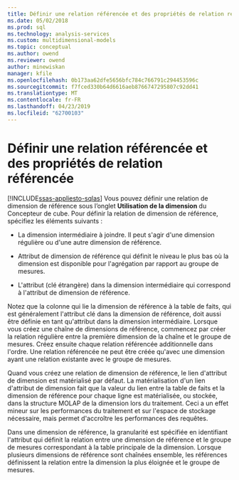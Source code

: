 ```yaml
---
title: Définir une relation référencée et des propriétés de relation référencée | Microsoft Docs
ms.date: 05/02/2018
ms.prod: sql
ms.technology: analysis-services
ms.custom: multidimensional-models
ms.topic: conceptual
ms.author: owend
ms.reviewer: owend
author: minewiskan
manager: kfile
ms.openlocfilehash: 0b173aa62dfe5656bfc784c766791c294453596c
ms.sourcegitcommit: f7fced330b64d6616aeb8766747295807c92dd41
ms.translationtype: MT
ms.contentlocale: fr-FR
ms.lasthandoff: 04/23/2019
ms.locfileid: "62700103"
---
```

# <a name="define-a-referenced-relationship-and-referenced-relationship-properties"></a>Définir une relation référencée et des propriétés de relation référencée
[!INCLUDE[ssas-appliesto-sqlas](../../includes/ssas-appliesto-sqlas.md)]
  Vous pouvez définir une relation de dimension de référence sous l’onglet **Utilisation de la dimension** du Concepteur de cube. Pour définir la relation de dimension de référence, spécifiez les éléments suivants :  
  
-   La dimension intermédiaire à joindre. Il peut s'agir d'une dimension régulière ou d'une autre dimension de référence.  
  
-   Attribut de dimension de référence qui définit le niveau le plus bas où la dimension est disponible pour l'agrégation par rapport au groupe de mesures.  
  
-   L'attribut (clé étrangère) dans la dimension intermédiaire qui correspond à l'attribut de dimension de référence.  
  
 Notez que la colonne qui lie la dimension de référence à la table de faits, qui est généralement l'attribut clé dans la dimension de référence, doit aussi être définie en tant qu'attribut dans la dimension intermédiaire. Lorsque vous créez une chaîne de dimensions de référence, commencez par créer la relation régulière entre la première dimension de la chaîne et le groupe de mesures. Créez ensuite chaque relation référencée additionnelle dans l'ordre. Une relation référencée ne peut être créée qu'avec une dimension ayant une relation existante avec le groupe de mesures.  
  
 Quand vous créez une relation de dimension de référence, le lien d'attribut de dimension est matérialisé par défaut. La matérialisation d'un lien d'attribut de dimension fait que la valeur du lien entre la table de faits et la dimension de référence pour chaque ligne est matérialisée, ou stockée, dans la structure MOLAP de la dimension lors du traitement. Ceci a un effet mineur sur les performances du traitement et sur l'espace de stockage nécessaire, mais permet d'accroître les performances des requêtes.  
  
 Dans une dimension de référence, la granularité est spécifiée en identifiant l'attribut qui définit la relation entre une dimension de référence et le groupe de mesures correspondant à la table principale de la dimension. Lorsque plusieurs dimensions de référence sont chaînées ensemble, les références définissent la relation entre la dimension la plus éloignée et le groupe de mesures.  
  
  
